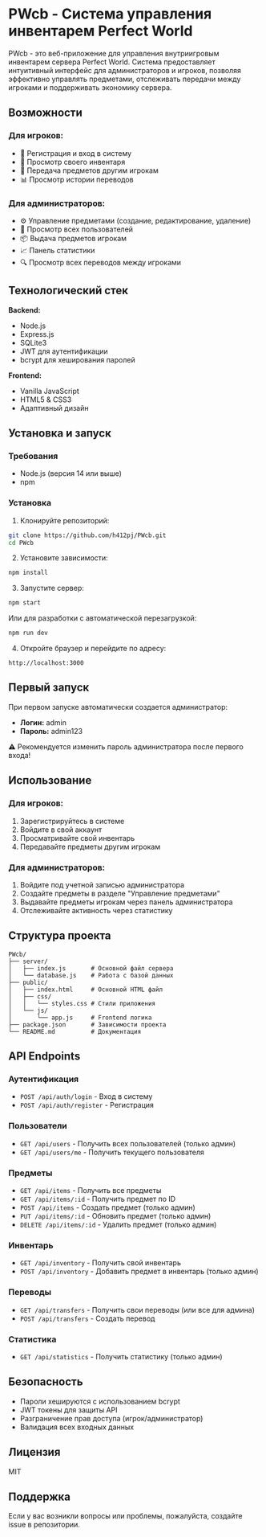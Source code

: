 # PWcb - Система управления инвентарем Perfect World

PWcb - это веб-приложение для управления внутриигровым инвентарем сервера Perfect World. Система предоставляет интуитивный интерфейс для администраторов и игроков, позволяя эффективно управлять предметами, отслеживать передачи между игроками и поддерживать экономику сервера.

## Возможности

### Для игроков:
- 👤 Регистрация и вход в систему
- 🎒 Просмотр своего инвентаря
- 🔄 Передача предметов другим игрокам
- 📊 Просмотр истории переводов

### Для администраторов:
- ⚙️ Управление предметами (создание, редактирование, удаление)
- 👥 Просмотр всех пользователей
- 📦 Выдача предметов игрокам
- 📈 Панель статистики
- 🔍 Просмотр всех переводов между игроками

## Технологический стек

**Backend:**
- Node.js
- Express.js
- SQLite3
- JWT для аутентификации
- bcrypt для хеширования паролей

**Frontend:**
- Vanilla JavaScript
- HTML5 & CSS3
- Адаптивный дизайн

## Установка и запуск

### Требования
- Node.js (версия 14 или выше)
- npm

### Установка

1. Клонируйте репозиторий:
```bash
git clone https://github.com/h412pj/PWcb.git
cd PWcb
```

2. Установите зависимости:
```bash
npm install
```

3. Запустите сервер:
```bash
npm start
```

Или для разработки с автоматической перезагрузкой:
```bash
npm run dev
```

4. Откройте браузер и перейдите по адресу:
```
http://localhost:3000
```

## Первый запуск

При первом запуске автоматически создается администратор:
- **Логин:** admin
- **Пароль:** admin123

⚠️ Рекомендуется изменить пароль администратора после первого входа!

## Использование

### Для игроков:
1. Зарегистрируйтесь в системе
2. Войдите в свой аккаунт
3. Просматривайте свой инвентарь
4. Передавайте предметы другим игрокам

### Для администраторов:
1. Войдите под учетной записью администратора
2. Создайте предметы в разделе "Управление предметами"
3. Выдавайте предметы игрокам через панель администратора
4. Отслеживайте активность через статистику

## Структура проекта

```
PWcb/
├── server/
│   ├── index.js       # Основной файл сервера
│   └── database.js    # Работа с базой данных
├── public/
│   ├── index.html     # Основной HTML файл
│   ├── css/
│   │   └── styles.css # Стили приложения
│   └── js/
│       └── app.js     # Frontend логика
├── package.json       # Зависимости проекта
└── README.md          # Документация
```

## API Endpoints

### Аутентификация
- `POST /api/auth/login` - Вход в систему
- `POST /api/auth/register` - Регистрация

### Пользователи
- `GET /api/users` - Получить всех пользователей (только админ)
- `GET /api/users/me` - Получить текущего пользователя

### Предметы
- `GET /api/items` - Получить все предметы
- `GET /api/items/:id` - Получить предмет по ID
- `POST /api/items` - Создать предмет (только админ)
- `PUT /api/items/:id` - Обновить предмет (только админ)
- `DELETE /api/items/:id` - Удалить предмет (только админ)

### Инвентарь
- `GET /api/inventory` - Получить свой инвентарь
- `POST /api/inventory` - Добавить предмет в инвентарь (только админ)

### Переводы
- `GET /api/transfers` - Получить свои переводы (или все для админа)
- `POST /api/transfers` - Создать перевод

### Статистика
- `GET /api/statistics` - Получить статистику (только админ)

## Безопасность

- Пароли хешируются с использованием bcrypt
- JWT токены для защиты API
- Разграничение прав доступа (игрок/администратор)
- Валидация всех входных данных

## Лицензия

MIT

## Поддержка

Если у вас возникли вопросы или проблемы, пожалуйста, создайте issue в репозитории.